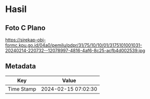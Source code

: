 # Hasil

## Foto C Plano

https://sirekap-obj-formc.kpu.go.id/04a0/pemilu/pdpr/31/75/10/10/01/3175101001031-20240214-220732--12078997-4816-4af6-8c25-acfb4d002539.jpg


## Metadata

| Key        | Value               |
| ---------- | ------------------- |
| Time Stamp | 2024-02-15 07:02:30 |



